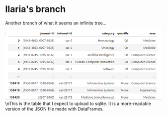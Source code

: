 # Ilaria's branch
Another branch of what it seems an infinite tree...

![Category table modified](https://github.com/git-lost-data-science/Git-Lost/blob/ilaria's/category-df.png)
\nThis is the table that I expect to upload to sqlite. It is a more-readable version of the JSON file made with DataFrames. 
